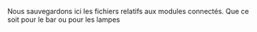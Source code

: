 Nous sauvegardons ici les fichiers relatifs aux modules connectés. Que ce soit pour le bar ou pour les lampes
